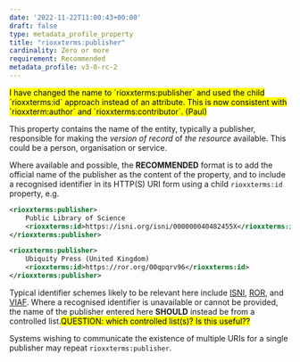 ```yaml
---
date: '2022-11-22T11:00:43+00:00'
draft: false
type: metadata_profile_property
title: "rioxxterms:publisher"
cardinality: Zero or more
requirement: Recommended
metadata_profile: v3-0-rc-2
---
```


<mark>
I have changed the name to `rioxxterms:publisher` and used the child `rioxxterms:id` approach instead of an attribute. This is now consistent with `rioxxterm:author` and `rioxxterms:contributor`. (Paul)
</mark>


This property contains the name of the entity, typically a publisher, responsible for making the *version of record* of *the resource* available. This could be a person, organisation or service.


Where available and possible, the **RECOMMENDED** format is to add the official name of the publisher as the content of the property, and to include a recognised identifier in its HTTP(S) URI form using a child `rioxxterms:id` property, e.g.
```xml
<rioxxterms:publisher>
    Public Library of Science
    <rioxxterms:id>https://isni.org/isni/000000040482455X</rioxxterms:id>
</rioxxterms:publisher>
```

```xml
<rioxxterms:publisher>
    Ubiquity Press (United Kingdom)
    <rioxxterms:id>https://ror.org/00qpqrv96</rioxxterms:id>
</rioxxterms:publisher>
```

Typical identifier schemes likely to be relevant here include [ISNI](https://isni.org/), [ROR](https://ror.org/), and [VIAF](http://viaf.org/). Where a recognised identifier is unavailable or cannot be provided, the name of the publisher entered here **SHOULD** instead be from a controlled list.<mark>QUESTION: which controlled list(s)? Is this useful??</mark>

Systems wishing to communicate the existence of multiple URIs for a single publisher may repeat `rioxxterms:publisher`.